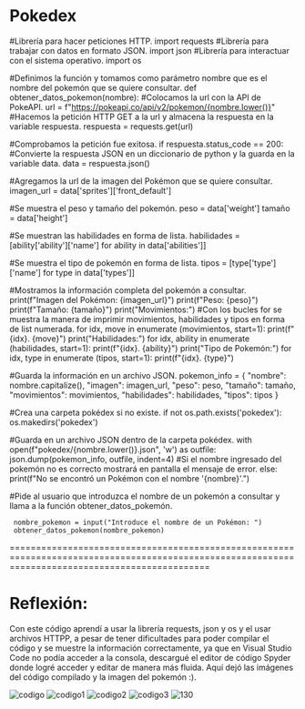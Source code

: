 # Pokedex

#Librería para hacer peticiones HTTP.
import requests
#Librería para trabajar con datos en formato JSON.
import json
#Librería para interactuar con el sistema operativo.
import os

#Definimos la función y tomamos como parámetro nombre que es el nombre del pokemón que se quiere consultar.
def obtener_datos_pokemon(nombre):
#Colocamos la url con la API de PokeAPI.
    url = f"https://pokeapi.co/api/v2/pokemon/{nombre.lower()}"
#Hacemos la petición HTTP GET a la url y almacena la respuesta en la variable respuesta.
    respuesta = requests.get(url)
    
#Comprobamos la petición fue exitosa.
    if respuesta.status_code == 200:
#Convierte la respuesta JSON en un diccionario de python y la guarda en la variable data.
        data = respuesta.json()

  #Agregamos la url de la imagen  del Pokémon que se quiere consultar.
        imagen_url = data['sprites']['front_default']

  #Se muestra el peso y tamaño del pokemón.
        peso = data['weight']
        tamaño = data['height']

   #Se muestran las habilidades en forma de lista.
        habilidades = [ability['ability']['name'] for ability in data['abilities']]
        
   #Se muestra el tipo de pokemón en forma de lista.
        tipos = [type['type']['name'] for type in data['types']]

   #Mostramos la información completa del pokemón a consultar.
        print(f"Imagen del Pokémon: {imagen_url}")
        print(f"Peso: {peso}")
        print(f"Tamaño: {tamaño}")
        print("Movimientos:") 
  #Con los bucles for se muestra la manera de imprimir movimientos, habilidades y tipos en forma de list numerada.
        for idx, move in enumerate (movimientos, start=1):
            print(f"{idx}. {move}")
        print("Habilidades:") 
        for idx, ability in enumerate (habilidades, start=1):
            print(f"{idx}. {ability}")
        print("Tipo de Pokemón:") 
        for idx, type in enumerate (tipos, start=1):
            print(f"{idx}. {type}")

  #Guarda la información en un archivo JSON.
        pokemon_info = {
            "nombre": nombre.capitalize(),
            "imagen": imagen_url,
            "peso": peso,
            "tamaño": tamaño,
            "movimientos": movimientos,
            "habilidades": habilidades,
            "tipos": tipos
        }

   #Crea una carpeta pokédex si no existe.
        if not os.path.exists('pokedex'):
            os.makedirs('pokedex')

   #Guarda en un archivo JSON dentro de la carpeta pokédex.
        with open(f"pokedex/{nombre.lower()}.json", 'w') as outfile:
            json.dump(pokemon_info, outfile, indent=4)
  #Si el nombre ingresado del pokemón no es correcto mostrará en pantalla el mensaje de error.
    else:
        print(f"No se encontró un Pokémon con el nombre '{nombre}'.")

   #Pide al usuario que introduzca el nombre de un pokemón a consultar y llama a la función obtener_datos_pokemón.
   
     nombre_pokemon = input("Introduce el nombre de un Pokémon: ")
     obtener_datos_pokemon(nombre_pokemon)

==================================================================================================================================================

# Reflexión:
Con este código aprendí a usar la librería requests, json y os y el usar archivos HTTPP, a pesar de tener dificultades para poder compilar el código y se muestre la información correctamente, ya que en Visual Studio Code no podía acceder a la consola, descargué el editor de código Spyder donde logré acceder y editar de manera más fluida.
Aquí dejó las imágenes del código compilado y la imagen del pokemón :).

![codigo](https://github.com/AlexandraRosales/Pokedex/assets/89891121/1781d1ac-eec3-4553-99a5-ad8b94fc001a)
![codigo1](https://github.com/AlexandraRosales/Pokedex/assets/89891121/cee7ec60-db54-4295-95aa-017ab47a2e32)
![codigo2](https://github.com/AlexandraRosales/Pokedex/assets/89891121/e67ecbf1-647e-43ed-8655-4da3b7bebfa9)
![codigo3](https://github.com/AlexandraRosales/Pokedex/assets/89891121/09ebd7c7-ef1c-41ce-80a5-68138a9e6b27)
![130](https://github.com/AlexandraRosales/Pokedex/assets/89891121/69065d05-01c4-4edb-8171-0cceec7dc34f)
